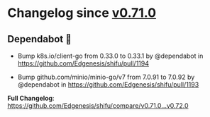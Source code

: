 # Changelog since [v0.71.0](https://github.com/Edgenesis/shifu/releases/tag/v0.71.0)

## Dependabot 🤖

* Bump k8s.io/client-go from 0.33.0 to 0.33.1 by @dependabot in https://github.com/Edgenesis/shifu/pull/1194

* Bump github.com/minio/minio-go/v7 from 7.0.91 to 7.0.92 by @dependabot in https://github.com/Edgenesis/shifu/pull/1193

**Full Changelog**: https://github.com/Edgenesis/shifu/compare/v0.71.0...v0.72.0